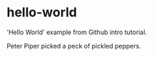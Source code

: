 # hello-world
'Hello World' example from Github intro tutorial.

Peter Piper picked a peck of pickled peppers.
